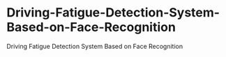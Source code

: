 # Driving-Fatigue-Detection-System-Based-on-Face-Recognition
Driving Fatigue Detection System Based on Face Recognition
